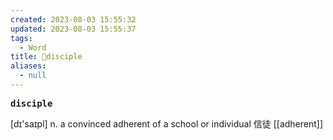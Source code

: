 ```yaml
---
created: 2023-08-03 15:55:32
updated: 2023-08-03 15:55:37
tags:
  - Word
title: 📖disciple
aliases:
  - null
---
```


<pre><strong>disciple</strong></pre>
[dɪ'saɪpl]
n. a convinced adherent of a school or individual 信徒
[[adherent]]
